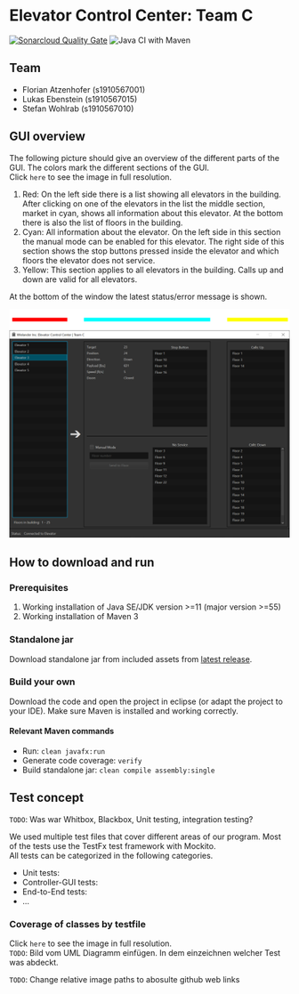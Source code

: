 # Elevator Control Center: Team C

[![Sonarcloud Quality Gate](https://sonarcloud.io/api/project_badges/measure?project=fhhagenberg-sqe-esd-ws20_elevator-control-center-team-c&metric=alert_status)](https://sonarcloud.io/dashboard?id=fhhagenberg-sqe-esd-ws20_elevator-control-center-team-c)
![Java CI with Maven](https://github.com/fhhagenberg-sqe-esd-ws20/elevator-control-center-team-c/workflows/Java%20CI%20with%20Maven/badge.svg?branch=master)

## Team
- Florian Atzenhofer (s1910567001)  
- Lukas Ebenstein (s1910567015)  
- Stefan Wohlrab (s1910567010)  


## GUI overview
The following picture should give an overview of the different parts of the GUI. The colors mark the different sections of the GUI.  
Click ```here``` to see the image in full resolution.  

1. Red: On the left side there is a list showing all elevators in the building. After clicking on one of the elevators in the list the middle section, market in cyan, shows all information about this elevator. At the bottom there is also the list of floors in the building.  
2. Cyan: All information about the elevator. On the left side in this section the manual mode can be enabled for this elevator. The right side of this section shows the stop buttons pressed inside the elevator and which floors the elevator does not service.  
3. Yellow: This section applies to all elevators in the building. Calls up and down are valid for all elevators.  

At the bottom of the window the latest status/error message is shown.

![Different parts of the GUI market with colors for explaination of functionality.](doc/includes/GUI-explanation.png)


## How to download and run
### Prerequisites
1. Working installation of Java SE/JDK version >=11 (major version >=55)  
2. Working installation of Maven 3
### Standalone jar
Download standalone jar from included assets from [latest release](https://github.com/fhhagenberg-sqe-esd-ws20/elevator-control-center-team-c/releases/latest).

### Build your own
Download the code and open the project in eclipse (or adapt the project to your IDE). Make sure Maven is installed and working correctly.
#### Relevant Maven commands
- Run: ```clean javafx:run```  
- Generate code coverage: ```verify```  
- Build standalone jar: ```clean compile assembly:single```  

## Test concept
```TODO```: Was war Whitbox, Blackbox, Unit testing, integration testing?  

We used multiple test files that cover different areas of our program. Most of the tests use the TestFx test framework with Mockito.  
All tests can be categorized in the following categories.  
- Unit tests: 
- Controller-GUI tests: 
- End-to-End tests: 
- ...

### Coverage of classes by testfile
Click ```here``` to see the image in full resolution.  
```TODO```: Bild vom UML Diagramm einfügen. In dem einzeichnen welcher Test was abdeckt.  


```TODO```: Change relative image paths to abosulte github web links  
